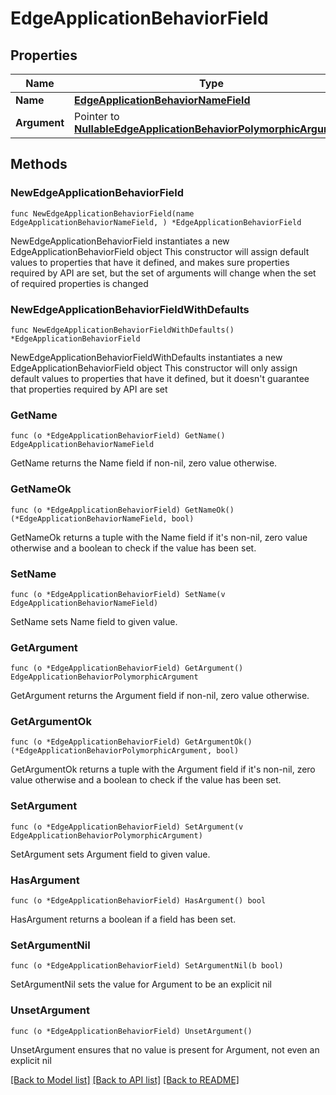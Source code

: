 # EdgeApplicationBehaviorField

## Properties

Name | Type | Description | Notes
------------ | ------------- | ------------- | -------------
**Name** | [**EdgeApplicationBehaviorNameField**](EdgeApplicationBehaviorNameField.md) |  | 
**Argument** | Pointer to [**NullableEdgeApplicationBehaviorPolymorphicArgument**](EdgeApplicationBehaviorPolymorphicArgument.md) |  | [optional] 

## Methods

### NewEdgeApplicationBehaviorField

`func NewEdgeApplicationBehaviorField(name EdgeApplicationBehaviorNameField, ) *EdgeApplicationBehaviorField`

NewEdgeApplicationBehaviorField instantiates a new EdgeApplicationBehaviorField object
This constructor will assign default values to properties that have it defined,
and makes sure properties required by API are set, but the set of arguments
will change when the set of required properties is changed

### NewEdgeApplicationBehaviorFieldWithDefaults

`func NewEdgeApplicationBehaviorFieldWithDefaults() *EdgeApplicationBehaviorField`

NewEdgeApplicationBehaviorFieldWithDefaults instantiates a new EdgeApplicationBehaviorField object
This constructor will only assign default values to properties that have it defined,
but it doesn't guarantee that properties required by API are set

### GetName

`func (o *EdgeApplicationBehaviorField) GetName() EdgeApplicationBehaviorNameField`

GetName returns the Name field if non-nil, zero value otherwise.

### GetNameOk

`func (o *EdgeApplicationBehaviorField) GetNameOk() (*EdgeApplicationBehaviorNameField, bool)`

GetNameOk returns a tuple with the Name field if it's non-nil, zero value otherwise
and a boolean to check if the value has been set.

### SetName

`func (o *EdgeApplicationBehaviorField) SetName(v EdgeApplicationBehaviorNameField)`

SetName sets Name field to given value.


### GetArgument

`func (o *EdgeApplicationBehaviorField) GetArgument() EdgeApplicationBehaviorPolymorphicArgument`

GetArgument returns the Argument field if non-nil, zero value otherwise.

### GetArgumentOk

`func (o *EdgeApplicationBehaviorField) GetArgumentOk() (*EdgeApplicationBehaviorPolymorphicArgument, bool)`

GetArgumentOk returns a tuple with the Argument field if it's non-nil, zero value otherwise
and a boolean to check if the value has been set.

### SetArgument

`func (o *EdgeApplicationBehaviorField) SetArgument(v EdgeApplicationBehaviorPolymorphicArgument)`

SetArgument sets Argument field to given value.

### HasArgument

`func (o *EdgeApplicationBehaviorField) HasArgument() bool`

HasArgument returns a boolean if a field has been set.

### SetArgumentNil

`func (o *EdgeApplicationBehaviorField) SetArgumentNil(b bool)`

 SetArgumentNil sets the value for Argument to be an explicit nil

### UnsetArgument
`func (o *EdgeApplicationBehaviorField) UnsetArgument()`

UnsetArgument ensures that no value is present for Argument, not even an explicit nil

[[Back to Model list]](../README.md#documentation-for-models) [[Back to API list]](../README.md#documentation-for-api-endpoints) [[Back to README]](../README.md)


